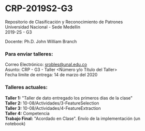 # CRP-2019S2-G3

Repositorio de Clasificación y Reconocimiento de Patrones  
Universidad Nacional - Sede Medellin  
2019-2S - G3  

Docente: Ph.D. John William Branch  

### Para enviar talleres:  

Correo Electrónico: srobles@unal.edu.co  
Asunto: CRP - G3 - Taller <Número y/o Título del Taller>  
Fecha límite de entrega: 14 de marzo del 2020  

### Talleres actuales:  
**Taller 1:** "Taller de dato entregado los primeros dias de la clase"  
**Taller 2:** 10-08/Actividades/3-FeatureSelection  
**Taller 3:** 10-08/Actividades/4-FeatureExtraction  
**Taller 4:** Competencia  
**Trabajo Final:** "Acordado en Clase". Envío de la implementación (un notebook)  